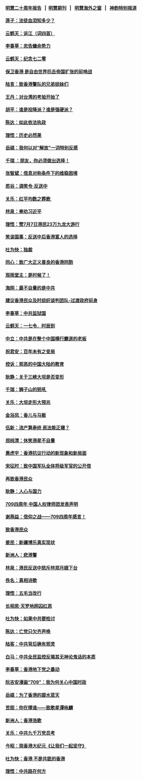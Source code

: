 #### [明慧二十周年报告](https://github.com/gfw-breaker/mh-reports/blob/master/README.md?t=07201401) &nbsp;&nbsp;|&nbsp;&nbsp;[明慧期刊](https://github.com/gfw-breaker/mh-qikan) &nbsp;&nbsp;|&nbsp;&nbsp; [明慧海外之窗](https://github.com/gfw-breaker/mh-news/blob/master/README.md?t=07201401) &nbsp;&nbsp;|&nbsp;&nbsp; [神韵特别报道](https://github.com/gfw-breaker/mh-news/blob/master/shenyun.md?t=07201401) 

#### [莲子：法徒血泪知多少？](../pages/nsc993/n11397534.md?t=07201401) 

#### [云鹤天：诉江（词四首）](../pages/nsc993/n11397502.md?t=07201401) 

#### [李春草：忠告蟾余势力](../pages/nsc993/n11396852.md?t=07201401) 

#### [云鹤天：纪念七二零](../pages/nsc993/n11396646.md?t=07201401) 

#### [保卫香港 是自由世界抗击帝国扩张的前哨战](../pages/nsc993/n11393186.md?t=07201401) 

#### [陆言：致香港警队的兄弟姐妹们](../pages/nsc993/n11392281.md?t=07201401) 

#### [王丹：对台湾的考验开始了](../pages/nsc993/n11391258.md?t=07201401) 

#### [胡平：谁是投降派？谁是强硬派？](../pages/nsc993/n11391224.md?t=07201401) 

#### [陈达：如此依法执政](../pages/nsc993/n11388999.md?t=07201401) 

#### [理悟：历史必然果](../pages/nsc993/n11388741.md?t=07201401) 

#### [岳祺：我何以对“解放”一词特别反感](../pages/nsc993/n11385696.md?t=07201401) 

#### [千瑞 ：朋友，你必须做出选择！](../pages/nsc993/n11384949.md?t=07201401) 

#### [张智斌：信息对称条件下的维稳困境](../pages/nsc993/n11384812.md?t=07201401) 

#### [若谷：调笑令‧反送中](../pages/nsc993/n11383745.md?t=07201401) 

#### [关乐：红平均数之葬歌 ](../pages/nsc993/n11383498.md?t=07201401) 

#### [林泉：奉劝习近平](../pages/nsc993/n11383487.md?t=07201401) 

#### [理悟：赞7月7日港民23万九龙大游行](../pages/nsc993/n11383473.md?t=07201401) 

#### [笑谈国事：反送中后香港富人的选择](../pages/nsc993/n11382020.md?t=07201401) 

#### [吐为快：独裁](../pages/nsc993/n11382755.md?t=07201401) 

#### [同心：致广大正义善良的香港同胞](../pages/nsc993/n11382745.md?t=07201401) 

#### [观雨堂主：是时候了！](../pages/nsc993/n11382737.md?t=07201401) 

#### [海网：最不自量的是中共](../pages/nsc993/n11380440.md?t=07201401) 

#### [建议香港民众及时组织谈判团队-过渡政府前身](../pages/nsc993/n11379909.md?t=07201401) 

#### [李春草：中共监狱国](../pages/nsc993/n11378989.md?t=07201401) 

#### [云鹤天：一七令．时辰到](../pages/nsc993/n11379260.md?t=07201401) 

#### [中立：中共是在整个中国横行霸道的老板](../pages/nsc993/n11378382.md?t=07201401) 

#### [祝君安：百年未有之变局](../pages/nsc993/n11378376.md?t=07201401) 

#### [控诉：邪恶的中国大陆的教育](../pages/nsc993/n11378344.md?t=07201401) 

#### [耿静：关于三峡大坝是否变形](../pages/nsc993/n11375879.md?t=07201401) 

#### [千瑞：狮子山的怒吼 ](../pages/nsc993/n11375644.md?t=07201401) 

#### [关乐：大坝走形大预兆](../pages/nsc993/n11375629.md?t=07201401) 

#### [金浴凤：香儿与马贩](../pages/nsc993/n11375580.md?t=07201401) 

#### [伍新：流产算寿终  恶法能正寝？](../pages/nsc993/n11375581.md?t=07201401) 

#### [郑纯清：休笑港星不自量](../pages/nsc993/n11375555.md?t=07201401) 

#### [惠虎宇：香港抗议行动的新现象和新局面](../pages/nsc993/n11375501.md?t=07201401) 

#### [宋征时：致中国军队全体将级军官的公开信](../pages/nsc993/n11373354.md?t=07201401) 

#### [再致香港民众](../pages/nsc993/n11373870.md?t=07201401) 

#### [耿静：人心与国力](../pages/nsc993/n11373759.md?t=07201401) 

#### [709四周年 中国人权律师团发表声明](../pages/nsc993/n11373565.md?t=07201401) 

#### [谢燕益：信仰之战——709四周年感言！](../pages/nsc993/n11373388.md?t=07201401) 

#### [致香港民众](../pages/nsc993/n11373286.md?t=07201401) 

#### [姜民：新疆博乐真实现状](../pages/nsc993/n11371223.md?t=07201401) 

#### [新洲人：悲港警](../pages/nsc993/n11371174.md?t=07201401) 

#### [林泉：港民反送中怒斥林郑月娥下台](../pages/nsc993/n11370676.md?t=07201401) 

#### [佚名：真相诗歌](../pages/nsc993/n11370666.md?t=07201401) 

#### [理悟：五毛当改行](../pages/nsc993/n11369314.md?t=07201401) 

#### [长相思‧天罗地网囚红恶](../pages/nsc993/n11368444.md?t=07201401) 

#### [吐为快：如果中共要检讨](../pages/nsc993/n11368441.md?t=07201401) 

#### [陈达：亡党只欠齐声唤](../pages/nsc993/n11367838.md?t=07201401) 

#### [陆客：中共背后确有邪灵](../pages/nsc993/n11365263.md?t=07201401) 

#### [白马：中共全民监控反揭其无神论鬼话的本质](../pages/nsc993/n11365236.md?t=07201401) 

#### [李春草：香港地下党之暴动](../pages/nsc993/n11365210.md?t=07201401) 

#### [阮吉安漫画“709”：我为何关心中国时政](../pages/nsc993/n11362127.md?t=07201401) 

#### [岳祺：为了香港的碧水蓝天](../pages/nsc993/n11362627.md?t=07201401) 

#### [苦胆：你在撑谁——致歌星谭咏麟](../pages/nsc993/n11361348.md?t=07201401) 

#### [新洲人：香港浩歌](../pages/nsc993/n11361334.md?t=07201401) 

#### [关乐：中共九千万党员考](../pages/nsc993/n11361304.md?t=07201401) 

#### [今昭：观香港大纪元《让我们一起坚守》](../pages/nsc993/n11361244.md?t=07201401) 

#### [吐为快：香港  不是共匪的香港](../pages/nsc993/n11360918.md?t=07201401) 

#### [理悟：中共路在何方](../pages/nsc993/n11360509.md?t=07201401) 

